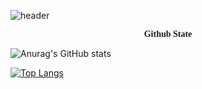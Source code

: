 ![header](https://capsule-render.vercel.app/api?type=waving&color=FFC0CB&height=300&section=header&text=Roopy%20Github&fontSize=90)


<p class="tit" style="font-family: 'Romanesco', cursive; text-align: center;"><b>Github State</b></p>
<div>
  
  ![Anurag's GitHub stats](https://github-readme-stats.vercel.app/api?username=21929457&show_icons=true&theme=radical)

  [![Top Langs](https://github-readme-stats.vercel.app/api/top-langs/?username=21929457&layout=pie)](https://github.com/anuraghazra/github-readme-stats)

</div>
